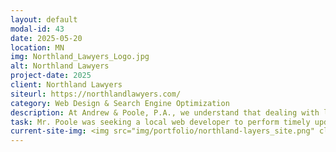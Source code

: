 ```yaml
---
layout: default
modal-id: 43
date: 2025-05-20
location: MN
img: Northland_Lawyers_Logo.jpg
alt: Northland Lawyers
project-date: 2025
client: Northland Lawyers
siteurl: https://northlandlawyers.com/
category: Web Design & Search Engine Optimization
description: At Andrew & Poole, P.A., we understand that dealing with legal matters can be stressful. We make it easier by guiding our clients through each step and by using our combined 60 years of legal experience to bring you a good outcome. Because of our dedication and long track record of success, people from all over Duluth and the greater Northern Minnesota area turn to the lawyers of Andrew & Poole, P.A. for a wide range of legal needs.
task: Mr. Poole was seeking a local web developer to perform timely updates and optimizations on his website. Key requirements included enhancing the searchability of multiple pages and ensuring consistent branding throughout.
current-site-img: <img src="img/portfolio/northland-layers_site.png" class="img-responsive" alt="Northland Lawyers Website">
---
```

